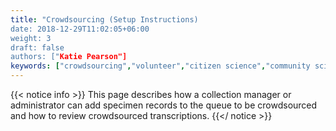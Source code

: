 ```yaml
---
title: "Crowdsourcing (Setup Instructions)
date: 2018-12-29T11:02:05+06:00
weight: 3
draft: false
authors: ["Katie Pearson"]
keywords: ["crowdsourcing","volunteer","citizen science","community science"]
---
```


{{< notice info >}}
  This page describes how a collection manager or administrator can add specimen records to the queue to be crowdsourced and how to review crowdsourced transcriptions.
{{</ notice >}}
